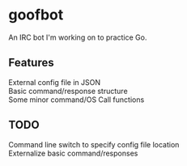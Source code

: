 # goofbot

An IRC bot I'm working on to practice Go.

## Features

External config file in JSON  
Basic command/response structure  
Some minor command/OS Call functions

## TODO

Command line switch to specify config file location  
Externalize basic command/responses  
